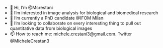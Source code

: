 - 👋 Hi, I’m @Mcrestani
- 👀 I’m interested in image analysis for biological and biomedical research
- 🌱 I’m currently a PhD candidate @IFOM Milan
- 💞️ I’m looking to collaborate on every interesting thing to pull out quantitative data from biological images
- 📫 How to reach me: michele.crestani3@gmail.com. Twitter @MicheleCrestan3

<!---
Mcrestani/Mcrestani is a ✨ special ✨ repository because its `README.md` (this file) appears on your GitHub profile.
You can click the Preview link to take a look at your changes.
--->
